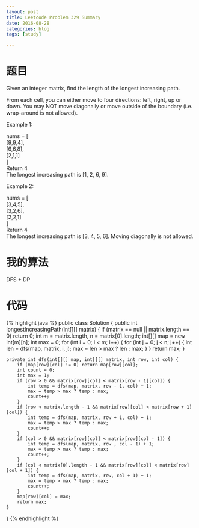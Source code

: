 ```yaml
---
layout: post
title: Leetcode Problem 329 Summary
date: 2016-08-28
categories: blog
tags: [study]

---
```


# 题目

Given an integer matrix, find the length of the longest increasing path.

From each cell, you can either move to four directions: left, right, up or down. You may NOT move diagonally or move outside of the boundary (i.e. wrap-around is not allowed).

Example 1:

nums = [  
  [9,9,4],  
  [6,6,8],  
  [2,1,1]  
]  
Return 4  
The longest increasing path is [1, 2, 6, 9].

Example 2:

nums = [  
  [3,4,5],  
  [3,2,6],  
  [2,2,1]  
]  
Return 4  
The longest increasing path is [3, 4, 5, 6]. Moving diagonally is not allowed.

# 我的算法

DFS + DP

# 代码

{% highlight java %}
public class Solution {
    public int longestIncreasingPath(int[][] matrix) {
        if (matrix == null || matrix.length == 0) return 0;
        int m = matrix.length, n = matrix[0].length;
        int[][] map = new int[m][n];
        int max = 0;
        for (int i = 0; i < m; i++) {
            for (int j = 0; j < n; j++) {
                int len = dfs(map, matrix, i, j);
                max = len > max ? len : max;
            }
        }
        return max;
    }
    
    private int dfs(int[][] map, int[][] matrix, int row, int col) {
        if (map[row][col] != 0) return map[row][col];
        int count = 0;
        int max = 1;
        if (row > 0 && matrix[row][col] < matrix[row - 1][col]) {
            int temp = dfs(map, matrix, row - 1, col) + 1;
            max = temp > max ? temp : max;
            count++;
        }
        if (row < matrix.length - 1 && matrix[row][col] < matrix[row + 1][col]) {
            int temp = dfs(map, matrix, row + 1, col) + 1;
            max = temp > max ? temp : max;
            count++;
        }
        if (col > 0 && matrix[row][col] < matrix[row][col - 1]) {
            int temp = dfs(map, matrix, row , col - 1) + 1;
            max = temp > max ? temp : max;
            count++;
        }
        if (col < matrix[0].length - 1 && matrix[row][col] < matrix[row][col + 1]) {
            int temp = dfs(map, matrix, row, col + 1) + 1;
            max = temp > max ? temp : max;
            count++;
        }
        map[row][col] = max;
        return max;
    }
}
{% endhighlight %}
